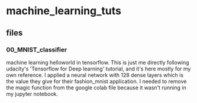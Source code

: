 # machine_learning_tuts
## files
### 00_MNIST_classifier
machine learning helloworld in tensorflow. This is just me directly following udacity's 'Tensorflow for Deep learning' tutorial, and it's here mostly for my own reference. I applied a neural network with 128 dense layers which is the value they give for their fashion_mnist application. I needed to remove the magic function from the google colab file because it wasn't running in my jupyter notebook.
